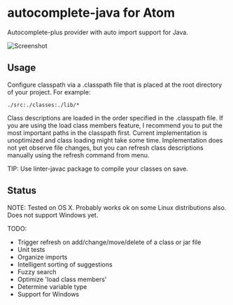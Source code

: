 # autocomplete-java for Atom

Autocomplete-plus provider with auto import support for Java.

![Screenshot](https://f.cloud.github.com/assets/69169/2290250/c35d867a-a017-11e3-86be-cd7c5bf3ff9b.gif)

## Usage

Configure classpath via a .classpath file that is placed at the root directory of your project. For example:

    ./src:./classes:./lib/*

Class descriptions are loaded in the order specified in the .classpath file. If you are using the load class members feature, I recommend you to put the most important paths in the classpath first. Current implementation is unoptimized and class loading might take some time. Implementation does not yet observe file changes, but you can refresh class descriptions manually using the refresh command from menu.

TIP: Use linter-javac package to compile your classes on save.

## Status

NOTE: Tested on OS X. Probably works ok on some Linux distributions also. Does not support Windows yet.

TODO:
* Trigger refresh on add/change/move/delete of a class or jar file
* Unit tests
* Organize imports
* Intelligent sorting of suggestions
* Fuzzy search
* Optimize 'load class members'
* Determine variable type
* Support for Windows
